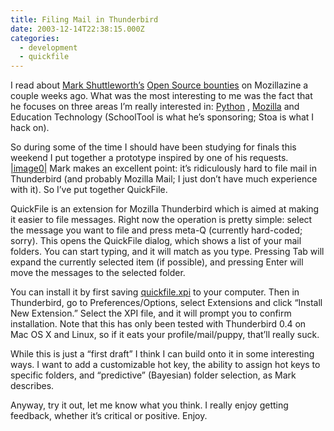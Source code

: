 ```yaml
---
title: Filing Mail in Thunderbird
date: 2003-12-14T22:38:15.000Z
categories:
  - development
  - quickfile
---
```

I read about [Mark Shuttleworth’s][1]  [Open Source bounties][2]  on Mozillazine a couple weeks ago. What was the most interesting to me was the fact that he focuses on three areas I’m really interested in: [Python][3] , [Mozilla][4]  and Education Technology (SchoolTool is what he’s sponsoring; Stoa is what I hack on).

So during some of the time I should have been studying for finals this weekend I put together a prototype inspired by one of his requests. [|image0|][5]  Mark makes an excellent point: it’s ridiculously hard to file mail in Thunderbird (and probably Mozilla Mail; I just don’t have much experience with it). So I’ve put together QuickFile.

QuickFile is an extension for Mozilla Thunderbird which is aimed at making it easier to file messages. Right now the operation is pretty simple: select the message you want to file and press meta-Q (currently hard-coded; sorry). This opens the QuickFile dialog, which shows a list of your mail folders. You can start typing, and it will match as you type. Pressing Tab will expand the currently selected item (if possible), and pressing Enter will move the messages to the selected folder.

You can install it by first saving [quickfile.xpi][6]  to your computer. Then in Thunderbird, go to Preferences/Options, select Extensions and click “Install New Extension.” Select the XPI file, and it will prompt you to confirm installation. Note that this has only been tested with Thunderbird 0.4 on Mac OS X and Linux, so if it eats your profile/mail/puppy, that’ll really suck.

While this is just a “first draft” I think I can build onto it in some interesting ways. I want to add a customizable hot key, the ability to assign hot keys to specific folders, and “predictive” (Bayesian) folder selection, as Mark describes.

Anyway, try it out, let me know what you think. I really enjoy getting feedback, whether it’s critical or positive. Enjoy.


 [1]: http://markshuttleworth.com
 [2]: http://markshuttleworth.com/bounty.html
 [3]: http://python.org
 [4]: http://mozilla.org
 [5]: http://www.yergler.net/averages/archives/images/ss1.
 [6]: http://yergler.net/projects/quickfile/releases/quickfile-0.0.1.xpi
